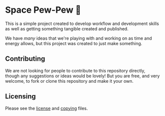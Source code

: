 # Space Pew-Pew :rocket:

This is a simple project created to develop workflow and development skills as well as getting something tangible created and published.

We have *many* ideas that we're playing with and working on as time and energy allows, but this project was created to just make something.

## Contributing

We are not looking for people to contribute to this repository directly, though any suggestions or ideas would be lovely! But you are free, and very welcome, to fork or clone this repository and make it your own.

## Licensing

Please see the [license](LICENSE.md) and [copying](COPYING.md) files.
